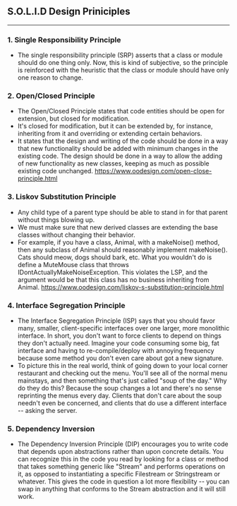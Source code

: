 ## S.O.L.I.D Design Priniciples ##
- - - -

### 1. Single Responsibility Principle ###
- The single responsibility principle (SRP) asserts that a class or module should do one thing only. Now, this is kind of subjective, so the principle is reinforced with the heuristic that the class or module should have only one reason to change.

### 2. Open/Closed Principle ###
- The Open/Closed Principle states that code entities should be open for extension, but closed for modification.
- It's closed for modification, but it can be extended by, for instance, inheriting from it and overriding or extending certain behaviors.
- It states that the design and writing of the code should be done in a way that new functionality should be added with minimum changes in the existing code. The design should be done in a way to allow the adding of new functionality as new classes, keeping as much as possible existing code unchanged.
https://www.oodesign.com/open-close-principle.html


### 3. Liskov Substitution Principle ###
- Any child type of a parent type should be able to stand in for that parent without things blowing up.
- We must make sure that new derived classes are extending the base classes without changing their behavior.
- For example, if you have a class, Animal, with a makeNoise() method, then any subclass of Animal should reasonably implement makeNoise(). Cats should meow, dogs should bark, etc. What you wouldn't do is define a MuteMouse class that throws IDontActuallyMakeNoiseException. This violates the LSP, and the argument would be that this class has no business inheriting from Animal.
https://www.oodesign.com/liskov-s-substitution-principle.html


### 4. Interface Segregation Principle ###
- The Interface Segregation Principle (ISP) says that you should favor many, smaller, client-specific interfaces over one larger, more monolithic interface. In short, you don't want to force clients to depend on things they don't actually need. Imagine your code consuming some big, fat interface and having to re-compile/deploy with annoying frequency because some method you don't even care about got a new signature.
- To picture this in the real world, think of going down to your local corner restaurant and checking out the menu. You'll see all of the normal menu mainstays, and then something that's just called "soup of the day." Why do they do this? Because the soup changes a lot and there's no sense reprinting the menus every day. Clients that don't care about the soup needn't even be concerned, and clients that do use a different interface -- asking the server.

### 5. Dependency Inversion ###
- The Dependency Inversion Principle (DIP) encourages you to write code that depends upon abstractions rather than upon concrete details. You can recognize this in the code you read by looking for a class or method that takes something generic like "Stream" and performs operations on it, as opposed to instantiating a specific Filestream or Stringstream or whatever. This gives the code in question a lot more flexibility -- you can swap in anything that conforms to the Stream abstraction and it will still work.
